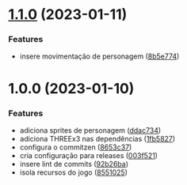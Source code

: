 # [1.1.0](https://github.com/severiano-flavio/threegame/compare/v1.0.0...v1.1.0) (2023-01-11)


### Features

* insere movimentação de personagem ([8b5e774](https://github.com/severiano-flavio/threegame/commit/8b5e77455defa331c41f626097e22062dba50990))

# 1.0.0 (2023-01-10)


### Features

* adiciona sprites de personagem ([ddac734](https://github.com/severiano-flavio/threegame/commit/ddac734d909b0720ac711a091ab776ce160ecef6))
* adiciona THREEx3 nas dependências ([1fb5827](https://github.com/severiano-flavio/threegame/commit/1fb5827569f260448acb9c69b1b6753e55998605))
* configura o commitzen ([8653c37](https://github.com/severiano-flavio/threegame/commit/8653c37a03f62f9c40d0814668f9af7fc458d937))
* cria configuração para releases ([003f521](https://github.com/severiano-flavio/threegame/commit/003f521d22e19c9a252ef2cfa504c3487ae329d4))
* insere lint de commits ([92b26ba](https://github.com/severiano-flavio/threegame/commit/92b26baac0cb989057171b435d2a3d1bddbbc145))
* isola recursos do jogo ([8551025](https://github.com/severiano-flavio/threegame/commit/8551025385203b5134c16ce942fdbfb4e4a1b354))
